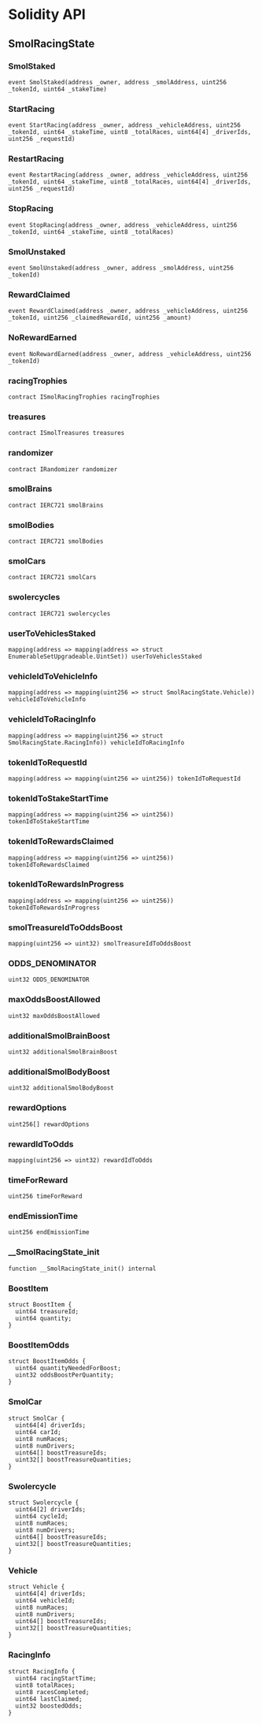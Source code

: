 # Solidity API

## SmolRacingState

### SmolStaked

```solidity
event SmolStaked(address _owner, address _smolAddress, uint256 _tokenId, uint64 _stakeTime)
```

### StartRacing

```solidity
event StartRacing(address _owner, address _vehicleAddress, uint256 _tokenId, uint64 _stakeTime, uint8 _totalRaces, uint64[4] _driverIds, uint256 _requestId)
```

### RestartRacing

```solidity
event RestartRacing(address _owner, address _vehicleAddress, uint256 _tokenId, uint64 _stakeTime, uint8 _totalRaces, uint64[4] _driverIds, uint256 _requestId)
```

### StopRacing

```solidity
event StopRacing(address _owner, address _vehicleAddress, uint256 _tokenId, uint64 _stakeTime, uint8 _totalRaces)
```

### SmolUnstaked

```solidity
event SmolUnstaked(address _owner, address _smolAddress, uint256 _tokenId)
```

### RewardClaimed

```solidity
event RewardClaimed(address _owner, address _vehicleAddress, uint256 _tokenId, uint256 _claimedRewardId, uint256 _amount)
```

### NoRewardEarned

```solidity
event NoRewardEarned(address _owner, address _vehicleAddress, uint256 _tokenId)
```

### racingTrophies

```solidity
contract ISmolRacingTrophies racingTrophies
```

### treasures

```solidity
contract ISmolTreasures treasures
```

### randomizer

```solidity
contract IRandomizer randomizer
```

### smolBrains

```solidity
contract IERC721 smolBrains
```

### smolBodies

```solidity
contract IERC721 smolBodies
```

### smolCars

```solidity
contract IERC721 smolCars
```

### swolercycles

```solidity
contract IERC721 swolercycles
```

### userToVehiclesStaked

```solidity
mapping(address => mapping(address => struct EnumerableSetUpgradeable.UintSet)) userToVehiclesStaked
```

### vehicleIdToVehicleInfo

```solidity
mapping(address => mapping(uint256 => struct SmolRacingState.Vehicle)) vehicleIdToVehicleInfo
```

### vehicleIdToRacingInfo

```solidity
mapping(address => mapping(uint256 => struct SmolRacingState.RacingInfo)) vehicleIdToRacingInfo
```

### tokenIdToRequestId

```solidity
mapping(address => mapping(uint256 => uint256)) tokenIdToRequestId
```

### tokenIdToStakeStartTime

```solidity
mapping(address => mapping(uint256 => uint256)) tokenIdToStakeStartTime
```

### tokenIdToRewardsClaimed

```solidity
mapping(address => mapping(uint256 => uint256)) tokenIdToRewardsClaimed
```

### tokenIdToRewardsInProgress

```solidity
mapping(address => mapping(uint256 => uint256)) tokenIdToRewardsInProgress
```

### smolTreasureIdToOddsBoost

```solidity
mapping(uint256 => uint32) smolTreasureIdToOddsBoost
```

### ODDS_DENOMINATOR

```solidity
uint32 ODDS_DENOMINATOR
```

### maxOddsBoostAllowed

```solidity
uint32 maxOddsBoostAllowed
```

### additionalSmolBrainBoost

```solidity
uint32 additionalSmolBrainBoost
```

### additionalSmolBodyBoost

```solidity
uint32 additionalSmolBodyBoost
```

### rewardOptions

```solidity
uint256[] rewardOptions
```

### rewardIdToOdds

```solidity
mapping(uint256 => uint32) rewardIdToOdds
```

### timeForReward

```solidity
uint256 timeForReward
```

### endEmissionTime

```solidity
uint256 endEmissionTime
```

### __SmolRacingState_init

```solidity
function __SmolRacingState_init() internal
```

### BoostItem

```solidity
struct BoostItem {
  uint64 treasureId;
  uint64 quantity;
}
```

### BoostItemOdds

```solidity
struct BoostItemOdds {
  uint64 quantityNeededForBoost;
  uint32 oddsBoostPerQuantity;
}
```

### SmolCar

```solidity
struct SmolCar {
  uint64[4] driverIds;
  uint64 carId;
  uint8 numRaces;
  uint8 numDrivers;
  uint64[] boostTreasureIds;
  uint32[] boostTreasureQuantities;
}
```

### Swolercycle

```solidity
struct Swolercycle {
  uint64[2] driverIds;
  uint64 cycleId;
  uint8 numRaces;
  uint8 numDrivers;
  uint64[] boostTreasureIds;
  uint32[] boostTreasureQuantities;
}
```

### Vehicle

```solidity
struct Vehicle {
  uint64[4] driverIds;
  uint64 vehicleId;
  uint8 numRaces;
  uint8 numDrivers;
  uint64[] boostTreasureIds;
  uint32[] boostTreasureQuantities;
}
```

### RacingInfo

```solidity
struct RacingInfo {
  uint64 racingStartTime;
  uint8 totalRaces;
  uint8 racesCompleted;
  uint64 lastClaimed;
  uint32 boostedOdds;
}
```

